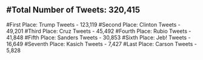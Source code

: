 #Total Number of Tweets: 320,415 
---
#First Place: Trump Tweets - 123,119
#Second Place: Clinton Tweets - 49,201
#Third Place: Cruz Tweets - 45,492
#Fourth Place: Rubio Tweets - 41,848
#Fifth Place: Sanders Tweets - 30,853
#Sixth Place: Jeb! Tweets - 16,649
#Seventh Place: Kasich Tweets - 7,427
#Last Place: Carson Tweets - 5,828
